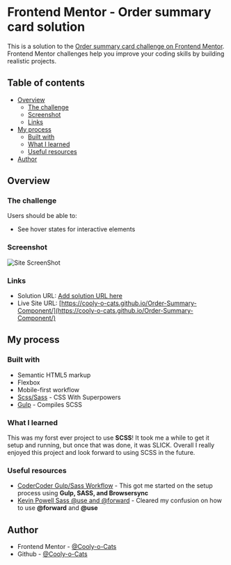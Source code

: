 # Frontend Mentor - Order summary card solution

This is a solution to the [Order summary card challenge on Frontend Mentor](https://www.frontendmentor.io/challenges/order-summary-component-QlPmajDUj). Frontend Mentor challenges help you improve your coding skills by building realistic projects. 

## Table of contents

- [Overview](#overview)
  - [The challenge](#the-challenge)
  - [Screenshot](#screenshot)
  - [Links](#links)
- [My process](#my-process)
  - [Built with](#built-with)
  - [What I learned](#what-i-learned)
  - [Useful resources](#useful-resources)
- [Author](#author)

## Overview

### The challenge

Users should be able to:

- See hover states for interactive elements

### Screenshot

![Site ScreenShot](https://imgur.com/a/rnTzzg0.png)

### Links

- Solution URL: [Add solution URL here](https://your-solution-url.com)
- Live Site URL: [https://cooly-o-cats.github.io/Order-Summary-Component/](https://cooly-o-cats.github.io/Order-Summary-Component/)

## My process

### Built with

- Semantic HTML5 markup
- Flexbox
- Mobile-first workflow
- [Scss/Sass](https://sass-lang.com/) - CSS With Superpowers
- [Gulp](https://gulpjs.com/) - Compiles SCSS

### What I learned

This was my forst ever project to use **SCSS**! It took me a while to get it setup and running, but once that was done, it was SLICK. Overall I really enjoyed this project and look forward to using SCSS in the future.

### Useful resources

- [CoderCoder Gulp/Sass Workflow](https://www.youtube.com/watch?v=q0E1hbcj-NI) - This got me started on the setup process using **Gulp, SASS, and Browsersync**
- [Kevin Powell Sass @use and @forward](https://www.youtube.com/watch?v=CR-a8upNjJ0&t=669s) - Cleared my confusion on how to use **@forward** and **@use**


## Author

- Frontend Mentor - [@Cooly-o-Cats](https://www.frontendmentor.io/profile/Cooly-o-Cats)
- Github - [@Cooly-o-Cats](https://github.com/Cooly-o-Cats)
